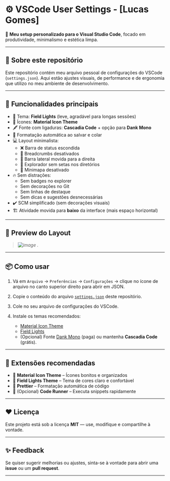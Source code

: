 # ⚙️ VSCode User Settings - [Lucas Gomes]

🎨 **Meu setup personalizado para o Visual Studio Code**, focado em produtividade, minimalismo e estética limpa.

---

## 🧠 Sobre este repositório

Este repositório contém meu arquivo pessoal de configurações do VSCode (`settings.json`). Aqui estão ajustes visuais, de performance e de ergonomia que utilizo no meu ambiente de desenvolvimento.

---

## 🚀 Funcionalidades principais

- 🎨 Tema: **Field Lights** (leve, agradável para longas sessões)
- 🧠 Ícones: **Material Icon Theme**
- 🖋️ Fonte com ligaduras: **Cascadia Code** + opção para **Dank Mono**
- 🧹 Formatação automática ao salvar e colar
- 💻 Layout minimalista:
  - ❌ Barra de status escondida
  - 📜 Breadcrumbs desativados
  - 🧭 Barra lateral movida para a direita
  - 📂 Explorador sem setas nos diretórios
  - 🧠 Minimapa desativado
- 🔥 Sem distrações:
  - Sem badges no explorer
  - Sem decorações no Git
  - Sem linhas de destaque
  - Sem dicas e sugestões desnecessárias
- ✔️ SCM simplificado (sem decorações visuais)
- 🏗️ Atividade movida para **baixo** da interface (mais espaço horizontal)

---

## 📸 Preview do Layout

> _![image](https://github.com/user-attachments/assets/f123b848-7872-4131-8442-3936c51ef170)
._

---

## 📦 Como usar

1. Vá em `Arquivo` → `Preferências` → `Configurações` → clique no ícone de arquivo no canto superior direito para abrir em JSON.

2. Copie o conteúdo do arquivo [`settings.json`](./settings.json) deste repositório.

3. Cole no seu arquivo de configurações do VSCode.

4. Instale os temas recomendados:
   - [Material Icon Theme](https://marketplace.visualstudio.com/items?itemName=PKief.material-icon-theme)
   - [Field Lights](https://marketplace.visualstudio.com/items?itemName=naumovs.theme-field-lights)
   - (Opcional) Fonte [Dank Mono](https://dank.sh/) (paga) ou mantenha **Cascadia Code** (grátis).

---

## 💾 Extensões recomendadas

- 🌈 **Material Icon Theme** – Ícones bonitos e organizados
- 🎨 **Field Lights Theme** – Tema de cores claro e confortável
- 🧠 **Prettier** – Formatação automática de código
- 🚀 (Opcional) **Code Runner** – Executa snippets rapidamente

---

## ❤️ Licença

Este projeto está sob a licença **MIT** — use, modifique e compartilhe à vontade.

---

## ✨ Feedback

Se quiser sugerir melhorias ou ajustes, sinta-se à vontade para abrir uma **issue** ou um **pull request**.

---
